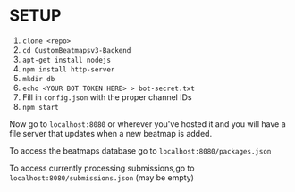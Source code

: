 
# SETUP
1) `clone <repo>`
2) `cd CustomBeatmapsv3-Backend`
3) `apt-get install nodejs`
4) `npm install http-server`
5) `mkdir db`
6) `echo <YOUR BOT TOKEN HERE> > bot-secret.txt`
7) Fill in `config.json` with the proper channel IDs
8) `npm start`

Now go to `localhost:8080` or wherever you've hosted it and you will have a file server that updates when a new beatmap is added.

To access the beatmaps database go to `localhost:8080/packages.json`

To access currently processing submissions,go to `localhost:8080/submissions.json` (may be empty)
